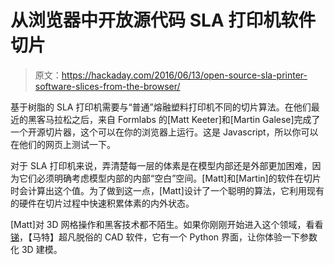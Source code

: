 # 从浏览器中开放源代码 SLA 打印机软件切片

> 原文：<https://hackaday.com/2016/06/13/open-source-sla-printer-software-slices-from-the-browser/>

基于树脂的 SLA 打印机需要与“普通”熔融塑料打印机不同的切片算法。在他们最近的黑客马拉松之后，来自 Formlabs 的[Matt Keeter]和[Martin Galese]完成了一个开源切片器，这个可以在你的浏览器上运行。这是 Javascript，所以你可以在他们的网页上测试一下。

对于 SLA 打印机来说，弄清楚每一层的体素是在模型内部还是外部更加困难，因为它们必须明确考虑模型内部的内部“空白”空间。[Matt]和[Martin]的软件在切片时会计算出这个值。为了做到这一点，[Matt]设计了一个聪明的算法，它利用现有的硬件在切片过程中快速积累体素的内外状态。

[Matt]对 3D 网格操作和黑客技术都不陌生。如果你刚刚开始进入这个领域，看看[锑](http://hackaday.com/2015/05/29/otherworldy-cad-software-hails-from-a-parallel-universe/)，【马特】超凡脱俗的 CAD 软件，它有一个 Python 界面，让你体验一下参数化 3D 建模。